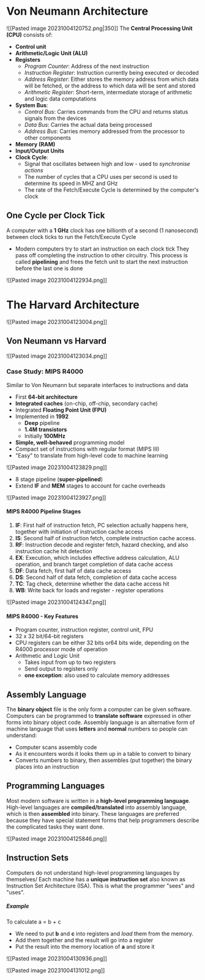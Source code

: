 # Von Neumann Architecture
![[Pasted image 20231004120752.png|350]]
The **Central Processing Unit (CPU)** consists of:
- **Control unit**
- **Arithmetic/Logic Unit (ALU)**
- **Registers**
	- *Program Counter*: Address of the next instruction
	- *Instruction Register*: Instruction currently being executed or decoded
	- *Address Register*: Either stores the memory address from which data will be fetched, or the address to which data will be sent and stored
	- *Arithmetic Register*: Short-term, intermediate storage of arithmetic and logic data computations
- **System Bus**:
	- *Control Bus*: Carries commands from the CPU and returns status signals from the devices
	- *Data Bus*: Carries the actual data being processed
	- *Address Bus*: Carries memory addressed from the processor to other components
- **Memory (RAM)**
- **Input/Output Units**
- **Clock Cycle**:
	- Signal that oscillates between high and low - used to *synchronise actions*
	- The number of cycles that a CPU uses per second is used to determine its speed in MHZ and GHz
	- The rate of the Fetch/Execute Cycle is determined by the computer's clock

## One Cycle per Clock Tick
A computer with a **1 GHz** clock has one billionth of a second (1 nanosecond) between clock ticks to run the Fetch/Execute Cycle
- Modern computers try to start an instruction on each clock tick
They pass off completing the instruction to other circuitry. This process is called **pipelining** and frees the fetch unit to start the next instruction before the last one is done

![[Pasted image 20231004122934.png]]

# The Harvard Architecture
![[Pasted image 20231004123004.png]]

## Von Neumann vs Harvard
![[Pasted image 20231004123034.png]]

### Case Study: MIPS R4000
Similar to Von Neumann but separate interfaces to instructions and data
- First **64-bit architecture**
- **Integrated caches** (on-chip, off-chip, secondary cache)
- Integrated **Floating Point Unit (FPU)**
- Implemented in **1992**
	- **Deep** pipeline
	- **1.4M transistors**
	- Initially **100MHz**
- **Simple, well-behaved** programming model
- Compact set of instructions with regular format (MIPS III)
- "Easy" to translate from high-level code to machine learning

![[Pasted image 20231004123829.png]]

- 8 stage pipeline (**super-pipelined**)
- Extend **IF** and **MEM** stages to account for cache overheads

![[Pasted image 20231004123927.png]]

#### MIPS R4000 Pipeline Stages
1. **IF**: First half of instruction fetch, PC selection actually happens here, together with initiation of instruction cache access
2. **IS**: Second half of instruction fetch, complete instruction cache access.
3. **RF**: Instruction decode and register fetch, hazard checking, and also instruction cache hit detection
4. **EX**: Execution, which includes effective address calculation, ALU operation, and branch target completion of data cache access
5. **DF**: Data fetch, first half of data cache access
6. **DS**: Second half of data fetch, completion of data cache access
7. **TC**: Tag check, determine whether the data cache access hit
8. **WB**: Write back for loads and register - register operations

![[Pasted image 20231004124347.png]]

#### MIPS R4000 - Key Features
- Program counter, instruction register, control unit, FPU
- 32 x 32 bit/64-bit registers
- CPU registers can be either 32 bits or64 bits wide, depending on the R4000 processor mode of operation
- Arithmetic and Logic Unit
	- Takes input from up to two registers
	- Send output to registers only
	- **one exception**: also used to calculate memory addresses

## Assembly Language
The **binary object** file is the only form a computer can be given software. Computers can be programmed to **translate software** expressed in other forms into binary object code. Assembly language is an alternative form of machine language that uses **letters** and **normal** numbers so people can understand:
- Computer scans assembly code
- As it encounters words it looks them up in a table to convert to binary
- Converts numbers to binary, then assembles (put together) the binary places into an instruction

## Programming Languages
Most modern software is written in a **high-level programming language**. High-level languages are **compiled/translated** into assembly language, which is then **assembled** into binary. These languages are preferred because they have special statement forms that help programmers describe the complicated tasks they want done.

![[Pasted image 20231004125846.png]]

## Instruction Sets
Computers do not understand high-level programming languages by themselves/ Each machine has a **unique instruction set** also known as Instruction Set Architecture (ISA). This is what the programmer "sees" and "uses".

##### Example
To calculate a = b + c
- We need to put **b** and **c** into registers and *load* them from the memory. 
- Add them together and the result will go into a register
- Put the result into the memory location of **a** and store it

![[Pasted image 20231004130936.png]]

![[Pasted image 20231004131012.png]]


